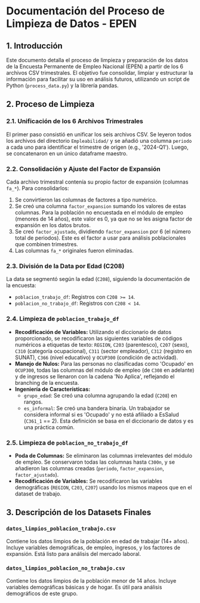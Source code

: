 # Documentación del Proceso de Limpieza de Datos - EPEN

## 1. Introducción
Este documento detalla el proceso de limpieza y preparación de los datos de la Encuesta Permanente de Empleo Nacional (EPEN) a partir de los 6 archivos CSV trimestrales. El objetivo fue consolidar, limpiar y estructurar la información para facilitar su uso en análisis futuros, utilizando un script de Python (`process_data.py`) y la librería pandas.

## 2. Proceso de Limpieza

### 2.1. Unificación de los 6 Archivos Trimestrales
El primer paso consistió en unificar los seis archivos CSV. Se leyeron todos los archivos del directorio `Empleabilidad/` y se añadió una columna `periodo` a cada uno para identificar el trimestre de origen (e.g., '2024-Q1'). Luego, se concatenaron en un único dataframe maestro.

### 2.2. Consolidación y Ajuste del Factor de Expansión
Cada archivo trimestral contenía su propio factor de expansión (columnas `fa_*`). Para consolidarlos:
1.  Se convirtieron las columnas de factores a tipo numérico.
2.  Se creó una columna `factor_expansion` sumando los valores de estas columnas. Para la población no encuestada en el módulo de empleo (menores de 14 años), este valor es 0, ya que no se les asigna factor de expansión en los datos brutos.
3.  Se creó `factor_ajustado`, dividiendo `factor_expansion` por 6 (el número total de periodos). Este es el factor a usar para análisis poblacionales que combinen trimestres.
4.  Las columnas `fa_*` originales fueron eliminadas.

### 2.3. División de la Data por Edad (C208)
La data se segmentó según la edad (`C208`), siguiendo la documentación de la encuesta:
*   `poblacion_trabajo_df`: Registros con `C208 >= 14`.
*   `poblacion_no_trabajo_df`: Registros con `C208 < 14`.

### 2.4. Limpieza de `poblacion_trabajo_df`
*   **Recodificación de Variables:** Utilizando el diccionario de datos proporcionado, se recodificaron las siguientes variables de códigos numéricos a etiquetas de texto: `REGION`, `C203` (parentesco), `C207` (sexo), `C310` (categoría ocupacional), `C311` (sector empleador), `C312` (registro en SUNAT), `C366` (nivel educativo) y `OCUP300` (condición de actividad).
*   **Manejo de Nulos:** Para las personas no clasificadas como 'Ocupado' en `OCUP300`, todas las columnas del módulo de empleo (de `C308` en adelante) y de ingresos se llenaron con la cadena 'No Aplica', reflejando el branching de la encuesta.
*   **Ingeniería de Características:**
    *   `grupo_edad`: Se creó una columna agrupando la edad (`C208`) en rangos.
    *   `es_informal`: Se creó una bandera binaria. Un trabajador se considera informal si es 'Ocupado' y no está afiliado a EsSalud (`C361_1` == 2). Esta definición se basa en el diccionario de datos y es una práctica común.

### 2.5. Limpieza de `poblacion_no_trabajo_df`
*   **Poda de Columnas:** Se eliminaron las columnas irrelevantes del módulo de empleo. Se conservaron todas las columnas hasta `C300n`, y se añadieron las columnas creadas (`periodo`, `factor_expansion`, `factor_ajustado`).
*   **Recodificación de Variables:** Se recodificaron las variables demográficas (`REGION`, `C203`, `C207`) usando los mismos mapeos que en el dataset de trabajo.

## 3. Descripción de los Datasets Finales

### `datos_limpios_poblacion_trabajo.csv`
Contiene los datos limpios de la población en edad de trabajar (14+ años). Incluye variables demográficas, de empleo, ingresos, y los factores de expansión. Está listo para análisis del mercado laboral.

### `datos_limpios_poblacion_no_trabajo.csv`
Contiene los datos limpios de la población menor de 14 años. Incluye variables demográficas básicas y de hogar. Es útil para análisis demográficos de este grupo.
